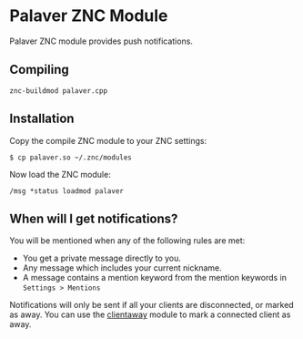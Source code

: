 # Palaver ZNC Module

Palaver ZNC module provides push notifications.

## Compiling

    znc-buildmod palaver.cpp

## Installation

Copy the compile ZNC module to your ZNC settings:

    $ cp palaver.so ~/.znc/modules

Now load the ZNC module:

    /msg *status loadmod palaver

##  When will I get notifications?

You will be mentioned when any of the following rules are met:

* You get a private message directly to you.
* Any message which includes your current nickname.
* A message contains a mention keyword from the mention keywords in `Settings > Mentions`

Notifications will only be sent if all your clients are disconnected, or marked
as away. You can use the [clientaway](http://wiki.znc.in/Clientaway) module to
mark a connected client as away.

